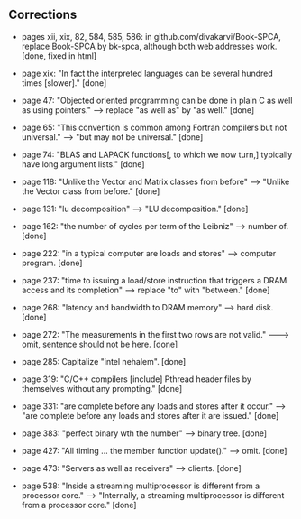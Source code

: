 ## Corrections

* pages xii, xix, 82, 584, 585, 586: in github.com/divakarvi/Book-SPCA, replace Book-SPCA by bk-spca, although both web addresses work. [done, fixed in html]


* page xix:  "In fact the interpreted languages can be several hundred times [slower]." [done]

* page 47: "Objected oriented programming can be done in plain C as well as using pointers." --> replace "as well as" by "as well." [done]

* page 65: "This convention is common among Fortran compilers but not universal." --> "but may not be universal." [done]

* page 74: "BLAS and LAPACK functions[, to which we now turn,] typically have long argument lists." [done]

* page 118: "Unlike the Vector and Matrix classes from before" --> "Unlike the Vector class from before." [done]

* page 131: "lu decomposition" --> "LU decomposition." [done]

* page 162: "the number of cycles per term of the Leibniz" --> number of. [done]

* page 222: "in a typical computer are loads and stores" --> computer program. [done]

* page 237: "time to issuing a load/store instruction that triggers a DRAM access and its completion" --> replace "to" with "between." [done]

* page 268: "latency and bandwidth to DRAM memory" --> hard disk. [done]

* page 272: "The measurements in the first two rows are not valid." ---> omit, sentence should not be here. [done]

* page 285: Capitalize "intel nehalem". [done]

* page 319: "C/C++ compilers [include] Pthread header files by themselves without any prompting." [done]

* page 331: "are complete before any loads and stores after it occur." -->  "are complete before any loads and stores after it are issued." [done]

* page 383: "perfect binary wth the number" --> binary tree. [done]

* page 427: "All timing ... the member function update()." --> omit. [done]

* page 473: "Servers as well as receivers" --> clients. [done]

* page 538: "Inside a streaming multiprocessor is different from a processor core." --> "Internally, a streaming multiprocessor is different from a processor core." [done]

